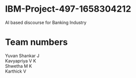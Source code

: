 # IBM-Project-497-1658304212
AI based discourse for Banking Industry

# Team numbers
Yuvan Shankar J<br/>
Kavyapriya V K<br/>
Shwetha M K<br/>
Karthick V
